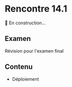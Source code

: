 # Rencontre 14.1

🚧 En construction...

## Examen
Révision pour l'examen final

## Contenu
- Déploiement

